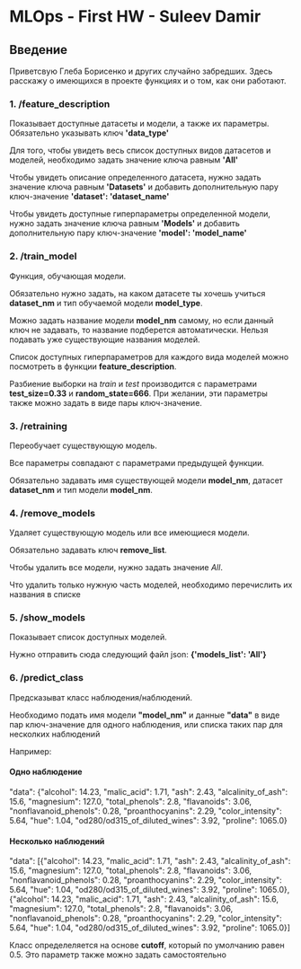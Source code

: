# MLOps - First HW - Suleev Damir

## Введение

Приветсвую Глеба Борисенко и других случайно забредших.
Здесь расскажу о имеющихся в проекте функциях и о том, как они работают.

### 1. /feature_description
Показывает доступные датасеты и модели, а также их параметры. 
Обязательно указывать ключ **'data_type'**

Для того, чтобы увидеть весь список доступных видов датасетов и моделей,
необходимо задать значение ключа равным **'All'**

Чтобы увидеть описание определенного датасета, нужно задать значение ключа
равным **'Datasets'** и добавить дополнительную пару ключ-значение
**'dataset': 'dataset_name'**

Чтобы увидеть доступные гиперпараметры определенной модели, нужно задать
значение ключа равным **'Models'** и добавить дополнительную пару ключ-значение
**'model': 'model_name'**

### 2. /train_model
Функция, обучающая модели. 

Обязательно нужно задать, на каком датасете ты хочешь учиться
**dataset_nm** и тип обучаемой модели **model_type**. 

Можно задать название модели **model_nm** самому, но если данный ключ 
не задавать, то название подберется автоматически. Нельзя подавать
уже существующие названия моделей.

Список доступных гиперпараметров для каждого вида моделей можно
посмотреть в функции **feature_description**.

Разбиение выборки на *train* и *test* производится с параметрами 
**test_size=0.33** и **random_state=666**. При желании, эти параметры
также можно задать в виде пары ключ-значение.

### 3. /retraining
Переобучает существующую модель.

Все параметры совпадают с параметрами предыдущей функции.

Обязательно задавать имя существующей модели **model_nm**,
датасет **dataset_nm** и тип модели **model_nm**.

### 4. /remove_models
Удаляет существующую модель или все имеющиеся модели.

Обязательно задавать ключ **remove_list**.

Чтобы удалить все модели, нужно задать значение *All*.

Что удалить только нужную часть моделей, необходимо перечислить
их названия в списке

### 5. /show_models
Показывает список доступных моделей.

Нужно отправить сюда следующий файл json: **{'models_list': 'All'}**

### 6. /predict_class
Предсказыват класс наблюдения/наблюдений.

Необходимо подать имя модели **"model_nm"** и данные **"data"**
в виде пар ключ-значение для одного наблюдения, или списка таких пар для несколких наблюдений

Например:
#### Одно наблюдение
"data": {"alcohol": 14.23,
        "malic_acid": 1.71,
        "ash": 2.43,
        "alcalinity_of_ash": 15.6,
        "magnesium": 127.0,
        "total_phenols": 2.8,
        "flavanoids": 3.06,
        "nonflavanoid_phenols": 0.28,
        "proanthocyanins": 2.29,
        "color_intensity": 5.64,
        "hue": 1.04,
        "od280/od315_of_diluted_wines": 3.92,
        "proline": 1065.0}

#### Несколько наблюдений
"data": [{"alcohol": 14.23,
        "malic_acid": 1.71,
        "ash": 2.43,
        "alcalinity_of_ash": 15.6,
        "magnesium": 127.0,
        "total_phenols": 2.8,
        "flavanoids": 3.06,
        "nonflavanoid_phenols": 0.28,
        "proanthocyanins": 2.29,
        "color_intensity": 5.64,
        "hue": 1.04,
        "od280/od315_of_diluted_wines": 3.92,
        "proline": 1065.0},
    {"alcohol": 14.23,
        "malic_acid": 1.71,
        "ash": 2.43,
        "alcalinity_of_ash": 15.6,
        "magnesium": 127.0,
        "total_phenols": 2.8,
        "flavanoids": 3.06,
        "nonflavanoid_phenols": 0.28,
        "proanthocyanins": 2.29,
        "color_intensity": 5.64,
        "hue": 1.04,
        "od280/od315_of_diluted_wines": 3.92,
        "proline": 1065.0}]

Класс определеляется на основе **cutoff**, который по умолчанию
равен 0.5. Это параметр также можно задать самостоятельно